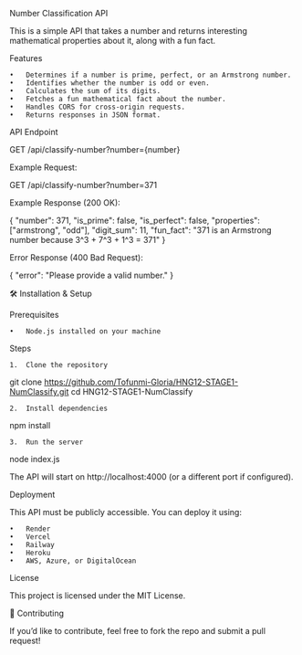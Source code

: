 Number Classification API

This is a simple API that takes a number and returns interesting mathematical properties about it, along with a fun fact.

Features

	•	Determines if a number is prime, perfect, or an Armstrong number.
	•	Identifies whether the number is odd or even.
	•	Calculates the sum of its digits.
	•	Fetches a fun mathematical fact about the number.
	•	Handles CORS for cross-origin requests.
	•	Returns responses in JSON format.

API Endpoint

GET /api/classify-number?number={number}

Example Request:

GET /api/classify-number?number=371

Example Response (200 OK):

{
    "number": 371,
    "is_prime": false,
    "is_perfect": false,
    "properties": ["armstrong", "odd"],
    "digit_sum": 11,
    "fun_fact": "371 is an Armstrong number because 3^3 + 7^3 + 1^3 = 371"
}

Error Response (400 Bad Request):

{
    "error": "Please provide a valid number."
}

🛠️ Installation & Setup

Prerequisites

	•	Node.js installed on your machine

Steps

	1.	Clone the repository

git clone https://github.com/Tofunmi-Gloria/HNG12-STAGE1-NumClassify.git
cd HNG12-STAGE1-NumClassify


	2.	Install dependencies

npm install


	3.	Run the server

node index.js

The API will start on http://localhost:4000 (or a different port if configured).

Deployment

This API must be publicly accessible. You can deploy it using:

	•	Render
	•	Vercel
	•	Railway
	•	Heroku
	•	AWS, Azure, or DigitalOcean

License

This project is licensed under the MIT License.

🤝 Contributing

If you’d like to contribute, feel free to fork the repo and submit a pull request!


